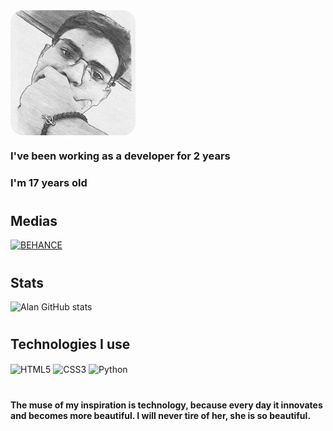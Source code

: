 <!-- Apresentação -->

<div>
<img align="center" alt="Logo" src="img/All4nBK.jpg" height="200" style="border-radius: 20px;">
</div>


### I've been working as a developer for 2 years
### I'm 17 years old

<!-- BAdges -->

#
## Medias

[![BEHANCE](https://img.shields.io/badge/Behance-0054F7?style=for-the-badge&logo=behance&logoColor=white)](https://www.behance.net/allanz1)

<!-- readme stats -->

#
## Stats

![Alan GitHub stats](https://github-readme-stats.vercel.app/api?username=All4nBK&show_icons=true&theme=tokyonight)

<!-- Tecno day -->

#
## Technologies I use

<div>
<img align="center" alt="HTML5" src="https://img.shields.io/badge/HTML5-E34F26?style=for-the-badge&logo=html5&logoColor=white">
<img align="center" alt="CSS3" src="https://img.shields.io/badge/CSS3-1572B6?style=for-the-badge&logo=css3&logoColor=white">
<img align="center" alt="Python" src="https://img.shields.io/badge/Python-3776AB?style=for-the-badge&logo=python&logoColor=white">
</div>

<!-- qualquer coisa -->
#
#### The muse of my inspiration is technology, because every day it innovates and becomes more beautiful. I will never tire of her, she is so beautiful.
<!--
**All4nBK/All4nBK** is a ✨ _special_ ✨ repository because its `README.md` (this file) appears on your GitHub profile.

Here are some ideas to get you started:

- 🔭 I’m currently working on ...
- 🌱 I’m currently learning ...
- 👯 I’m looking to collaborate on ...
- 🤔 I’m looking for help with ...
- 💬 Ask me about ...
- 📫 How to reach me: ...
- 😄 Pronouns: ...
- ⚡ Fun fact: ...
-->
